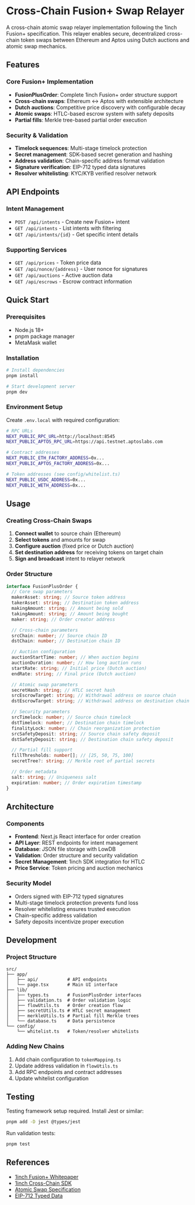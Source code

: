 # Cross-Chain Fusion+ Swap Relayer

A cross-chain atomic swap relayer implementation following the 1inch Fusion+ specification. This relayer enables secure, decentralized cross-chain token swaps between Ethereum and Aptos using Dutch auctions and atomic swap mechanics.

## Features

### Core Fusion+ Implementation

- **FusionPlusOrder**: Complete 1inch Fusion+ order structure support
- **Cross-chain swaps**: Ethereum ↔ Aptos with extensible architecture
- **Dutch auctions**: Competitive price discovery with configurable decay
- **Atomic swaps**: HTLC-based escrow system with safety deposits
- **Partial fills**: Merkle tree-based partial order execution

### Security & Validation

- **Timelock sequences**: Multi-stage timelock protection
- **Secret management**: SDK-based secret generation and hashing
- **Address validation**: Chain-specific address format validation
- **Signature verification**: EIP-712 typed data signatures
- **Resolver whitelisting**: KYC/KYB verified resolver network

## API Endpoints

### Intent Management

- `POST /api/intents` - Create new Fusion+ intent
- `GET /api/intents` - List intents with filtering
- `GET /api/intents/{id}` - Get specific intent details

### Supporting Services

- `GET /api/prices` - Token price data
- `GET /api/nonce/{address}` - User nonce for signatures
- `GET /api/auctions` - Active auction data
- `GET /api/escrows` - Escrow contract information

## Quick Start

### Prerequisites

- Node.js 18+
- pnpm package manager
- MetaMask wallet

### Installation

```bash
# Install dependencies
pnpm install

# Start development server
pnpm dev
```

### Environment Setup

Create `.env.local` with required configuration:

```bash
# RPC URLs
NEXT_PUBLIC_RPC_URL=http://localhost:8545
NEXT_PUBLIC_APTOS_RPC_URL=https://api.testnet.aptoslabs.com

# Contract addresses
NEXT_PUBLIC_ETH_FACTORY_ADDRESS=0x...
NEXT_PUBLIC_APTOS_FACTORY_ADDRESS=0x...

# Token addresses (see config/whitelist.ts)
NEXT_PUBLIC_USDC_ADDRESS=0x...
NEXT_PUBLIC_WETH_ADDRESS=0x...
```

## Usage

### Creating Cross-Chain Swaps

1. **Connect wallet** to source chain (Ethereum)
2. **Select tokens** and amounts for swap
3. **Configure auction** (fixed price or Dutch auction)
4. **Set destination address** for receiving tokens on target chain
5. **Sign and broadcast** intent to relayer network

### Order Structure

```typescript
interface FusionPlusOrder {
  // Core swap parameters
  makerAsset: string; // Source token address
  takerAsset: string; // Destination token address
  makingAmount: string; // Amount being sold
  takingAmount: string; // Amount being bought
  maker: string; // Order creator address

  // Cross-chain parameters
  srcChain: number; // Source chain ID
  dstChain: number; // Destination chain ID

  // Auction configuration
  auctionStartTime: number; // When auction begins
  auctionDuration: number; // How long auction runs
  startRate: string; // Initial price (Dutch auction)
  endRate: string; // Final price (Dutch auction)

  // Atomic swap parameters
  secretHash: string; // HTLC secret hash
  srcEscrowTarget: string; // Withdrawal address on source chain
  dstEscrowTarget: string; // Withdrawal address on destination chain

  // Security parameters
  srcTimelock: number; // Source chain timelock
  dstTimelock: number; // Destination chain timelock
  finalityLock: number; // Chain reorganization protection
  srcSafetyDeposit: string; // Source chain safety deposit
  dstSafetyDeposit: string; // Destination chain safety deposit

  // Partial fill support
  fillThresholds: number[]; // [25, 50, 75, 100]
  secretTree?: string; // Merkle root of partial secrets

  // Order metadata
  salt: string; // Uniqueness salt
  expiration: number; // Order expiration timestamp
}
```

## Architecture

### Components

- **Frontend**: Next.js React interface for order creation
- **API Layer**: REST endpoints for intent management
- **Database**: JSON file storage with LowDB
- **Validation**: Order structure and security validation
- **Secret Management**: 1inch SDK integration for HTLC
- **Price Service**: Token pricing and auction mechanics

### Security Model

- Orders signed with EIP-712 typed signatures
- Multi-stage timelock protection prevents fund loss
- Resolver whitelisting ensures trusted execution
- Chain-specific address validation
- Safety deposits incentivize proper execution

## Development

### Project Structure

```
src/
├── app/
│   ├── api/           # API endpoints
│   └── page.tsx       # Main UI interface
├── lib/
│   ├── types.ts       # FusionPlusOrder interfaces
│   ├── validation.ts  # Order validation logic
│   ├── flowUtils.ts   # Order creation flow
│   ├── secretUtils.ts # HTLC secret management
│   ├── merkleUtils.ts # Partial fill Merkle trees
│   └── database.ts    # Data persistence
└── config/
    └── whitelist.ts   # Token/resolver whitelists
```

### Adding New Chains

1. Add chain configuration to `tokenMapping.ts`
2. Update address validation in `flowUtils.ts`
3. Add RPC endpoints and contract addresses
4. Update whitelist configuration

## Testing

Testing framework setup required. Install Jest or similar:

```bash
pnpm add -D jest @types/jest
```

Run validation tests:

```bash
pnpm test
```

## References

- [1inch Fusion+ Whitepaper](https://docs.1inch.io/docs/fusion-plus/)
- [1inch Cross-Chain SDK](https://github.com/1inch/cross-chain-sdk)
- [Atomic Swap Specification](https://en.bitcoin.it/wiki/Atomic_swap)
- [EIP-712 Typed Data](https://eips.ethereum.org/EIPS/eip-712)
